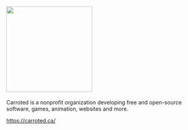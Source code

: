 # <img src="https://www.carroted.ca/media/logo.svg" width="225px" />
Carroted is a nonprofit organization developing free and open-source software, games, animation, websites and more.

https://carroted.ca/

